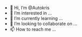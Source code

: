 - 👋 Hi, I’m @Autokris
- 👀 I’m interested in ...
- 🌱 I’m currently learning ...
- 💞️ I’m looking to collaborate on ...
- 📫 How to reach me ...

<!---
Autokris/Autokris is a ✨ special ✨ repository because its `README.md` (this file) appears on your GitHub profile.
You can click the Preview link to take a look at your changes.
--->
